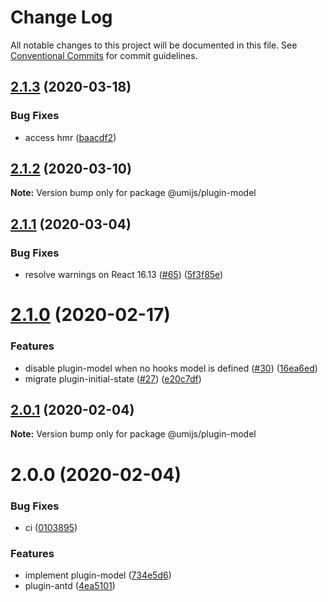 # Change Log

All notable changes to this project will be documented in this file. See [Conventional Commits](https://conventionalcommits.org) for commit guidelines.

## [2.1.3](https://github.com/umijs/plugins/compare/@umijs/plugin-model@2.1.2...@umijs/plugin-model@2.1.3) (2020-03-18)

### Bug Fixes

- access hmr ([baacdf2](https://github.com/umijs/plugins/commit/baacdf22bf84682c90698d722866aa8fe6f8edb9))

## [2.1.2](https://github.com/umijs/plugins/compare/@umijs/plugin-model@2.1.1...@umijs/plugin-model@2.1.2) (2020-03-10)

**Note:** Version bump only for package @umijs/plugin-model

## [2.1.1](https://github.com/umijs/plugins/compare/@umijs/plugin-model@2.1.0...@umijs/plugin-model@2.1.1) (2020-03-04)

### Bug Fixes

- resolve warnings on React 16.13 ([#65](https://github.com/umijs/plugins/issues/65)) ([5f3f85e](https://github.com/umijs/plugins/commit/5f3f85ec3ddc24a581b09caad1c93fc14b70101b))

# [2.1.0](https://github.com/umijs/plugins/compare/@umijs/plugin-model@2.0.1...@umijs/plugin-model@2.1.0) (2020-02-17)

### Features

- disable plugin-model when no hooks model is defined ([#30](https://github.com/umijs/plugins/issues/30)) ([16ea6ed](https://github.com/umijs/plugins/commit/16ea6ed2e891d16ee6c01c2895a9f8fd82d44a9c))
- migrate plugin-initial-state ([#27](https://github.com/umijs/plugins/issues/27)) ([e20c7df](https://github.com/umijs/plugins/commit/e20c7df769411d003366c150bb38ff438b9d56fc))

## [2.0.1](https://github.com/umijs/plugins/compare/@umijs/plugin-model@0.1.0...@umijs/plugin-model@2.0.1) (2020-02-04)

**Note:** Version bump only for package @umijs/plugin-model

# 2.0.0 (2020-02-04)

### Bug Fixes

- ci ([0103895](https://github.com/umijs/plugins/commit/0103895dc6f4cf63bb8e0da120494b2d7e40af01))

### Features

- implement plugin-model ([734e5d6](https://github.com/umijs/plugins/commit/734e5d6264628376ac0219e97f434693db61e9d5))
- plugin-antd ([4ea5101](https://github.com/umijs/plugins/commit/4ea510187687fb9ce45449c6a6bb07182b761edc))
